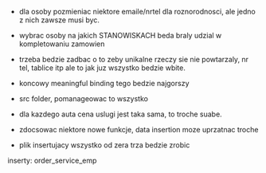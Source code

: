 - dla osoby pozmieniac niektore emaile/nrtel dla roznorodnosci, ale jedno z nich zawsze musi byc.

- wybrac osoby na jakich STANOWISKACH beda braly udzial w kompletowaniu zamowien

- trzeba bedzie zadbac o to zeby unikalne rzeczy sie nie powtarzaly, nr tel, tablice itp ale to jak juz wszystko bedzie wbite.

- koncowy meaningful binding tego bedzie najgorszy

- src folder, pomanageowac to wszystko

- dla kazdego auta cena uslugi jest taka sama, to troche suabe.

- zdocsowac niektore nowe funkcje, data insertion moze uprzatnac troche

- plik insertujacy wszystko od zera trza bedzie zrobic

inserty:
order_service_emp